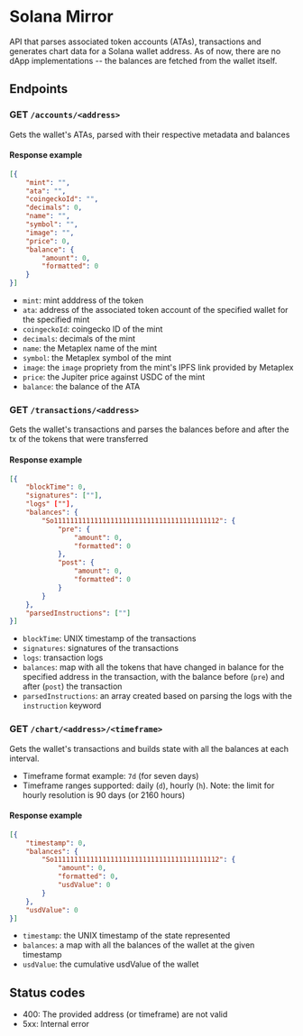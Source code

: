 # Solana Mirror 
API that parses associated token accounts (ATAs), transactions and generates chart data for a Solana wallet address. As of now, there are no dApp implementations -- the balances are fetched from the wallet itself.

## Endpoints

### GET `/accounts/<address>`

Gets the wallet's ATAs, parsed with their respective metadata and balances

#### Response example

```json
[{
    "mint": "",
    "ata": "",
    "coingeckoId": "",
    "decimals": 0,
    "name": "",
    "symbol": "",
    "image": "",
    "price": 0,
    "balance": {
        "amount": 0,
        "formatted": 0
    }
}]
```

- `mint`: mint adddress of the token
- `ata`: address of the associated token account of the specified wallet for the specified mint
- `coingeckoId`: coingecko ID of the mint
- `decimals`: decimals of the mint 
- `name`: the Metaplex name of the mint 
- `symbol`: the Metaplex symbol of the mint
- `image`: the `image` propriety from the mint's IPFS link provided by Metaplex 
- `price`: the Jupiter price against USDC of the mint
- `balance`: the balance of the ATA

### GET `/transactions/<address>`

Gets the wallet's transactions and parses the balances before and after the tx of the tokens that were transferred

#### Response example

```json
[{
    "blockTime": 0,
    "signatures": [""],
    "logs" [""],
    "balances": {
        "So11111111111111111111111111111111111111112": {
            "pre": {
                "amount": 0,
                "formatted": 0
            },
            "post": {
                "amount": 0,
                "formatted": 0
            }
        }
    },
    "parsedInstructions": [""]
}]
```

- `blockTime`: UNIX timestamp of the transactions
- `signatures`: signatures of the transactions
- `logs`: transaction logs
- `balances`: map with all the tokens that have changed in balance for the specified address in the transaction, with the balance before (`pre`) and after (`post`) the transaction
- `parsedInstructions`: an array created based on parsing the logs with the `instruction` keyword

### GET `/chart/<address>/<timeframe>`

Gets the wallet's transactions and builds state with all the balances at each interval.

- Timeframe format example: `7d` (for seven days)
- Timeframe ranges supported: daily (`d`), hourly (`h`). Note: the limit for hourly resolution is 90 days (or 2160 hours)

#### Response example 

```json
[{
    "timestamp": 0,
    "balances": {
        "So11111111111111111111111111111111111111112": {
            "amount": 0,
            "formatted": 0,
            "usdValue": 0
        }
    },
    "usdValue": 0
}]
```

- `timestamp`: the UNIX timestamp of the state represented
- `balances`: a map with all the balances of the wallet at the given timestamp
- `usdValue`: the cumulative usdValue of the wallet 


## Status codes
- 400: The provided address (or timeframe) are not valid
- 5xx: Internal error
